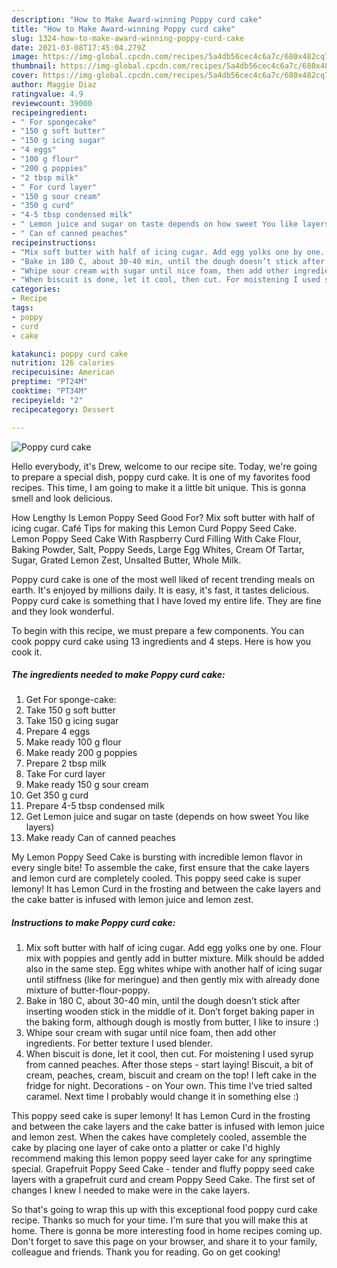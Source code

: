 ```yaml
---
description: "How to Make Award-winning Poppy curd cake"
title: "How to Make Award-winning Poppy curd cake"
slug: 1324-how-to-make-award-winning-poppy-curd-cake
date: 2021-03-08T17:45:04.279Z
image: https://img-global.cpcdn.com/recipes/5a4db56cec4c6a7c/680x482cq70/poppy-curd-cake-recipe-main-photo.jpg
thumbnail: https://img-global.cpcdn.com/recipes/5a4db56cec4c6a7c/680x482cq70/poppy-curd-cake-recipe-main-photo.jpg
cover: https://img-global.cpcdn.com/recipes/5a4db56cec4c6a7c/680x482cq70/poppy-curd-cake-recipe-main-photo.jpg
author: Maggie Diaz
ratingvalue: 4.9
reviewcount: 39000
recipeingredient:
- " For spongecake"
- "150 g soft butter"
- "150 g icing sugar"
- "4 eggs"
- "100 g flour"
- "200 g poppies"
- "2 tbsp milk"
- " For curd layer"
- "150 g sour cream"
- "350 g curd"
- "4-5 tbsp condensed milk"
- " Lemon juice and sugar on taste depends on how sweet You like layers"
- " Can of canned peaches"
recipeinstructions:
- "Mix soft butter with half of icing cugar. Add egg yolks one by one. Flour mix with poppies and gently add in butter mixture. Milk should be added also in the same step. Egg whites whipe with another half of icing sugar until stiffness (like for meringue) and then gently mix with already done mixture of butter-flour-poppy."
- "Bake in 180 C, about 30-40 min, until the dough doesn’t stick after inserting wooden stick in the middle of it. Don’t forget baking paper in the baking form, although dough is mostly from butter, I like to insure :)"
- "Whipe sour cream with sugar until nice foam, then add other ingredients. For better texture I used blender."
- "When biscuit is done, let it cool, then cut. For moistening I used syrup from canned peaches. After those steps - start laying! Biscuit, a bit of cream, peaches, cream, biscuit and cream on the top! I left cake in the fridge for night. Decorations - on Your own. This time I’ve tried salted caramel. Next time I probably would change it in something else :)"
categories:
- Recipe
tags:
- poppy
- curd
- cake

katakunci: poppy curd cake 
nutrition: 126 calories
recipecuisine: American
preptime: "PT24M"
cooktime: "PT34M"
recipeyield: "2"
recipecategory: Dessert

---
```



![Poppy curd cake](https://img-global.cpcdn.com/recipes/5a4db56cec4c6a7c/680x482cq70/poppy-curd-cake-recipe-main-photo.jpg)

Hello everybody, it's Drew, welcome to our recipe site. Today, we're going to prepare a special dish, poppy curd cake. It is one of my favorites food recipes. This time, I am going to make it a little bit unique. This is gonna smell and look delicious.

How Lengthy Is Lemon Poppy Seed Good For? Mix soft butter with half of icing cugar. Café Tips for making this Lemon Curd Poppy Seed Cake. Lemon Poppy Seed Cake With Raspberry Curd Filling With Cake Flour, Baking Powder, Salt, Poppy Seeds, Large Egg Whites, Cream Of Tartar, Sugar, Grated Lemon Zest, Unsalted Butter, Whole Milk.

Poppy curd cake is one of the most well liked of recent trending meals on earth. It's enjoyed by millions daily. It is easy, it's fast, it tastes delicious. Poppy curd cake is something that I have loved my entire life. They are fine and they look wonderful.


To begin with this recipe, we must prepare a few components. You can cook poppy curd cake using 13 ingredients and 4 steps. Here is how you cook it.

<!--inarticleads1-->

##### The ingredients needed to make Poppy curd cake:

1. Get  For sponge-cake:
1. Take 150 g soft butter
1. Take 150 g icing sugar
1. Prepare 4 eggs
1. Make ready 100 g flour
1. Make ready 200 g poppies
1. Prepare 2 tbsp milk
1. Take  For curd layer
1. Make ready 150 g sour cream
1. Get 350 g curd
1. Prepare 4-5 tbsp condensed milk
1. Get  Lemon juice and sugar on taste (depends on how sweet You like layers)
1. Make ready  Can of canned peaches


My Lemon Poppy Seed Cake is bursting with incredible lemon flavor in every single bite! To assemble the cake, first ensure that the cake layers and lemon curd are completely cooled. This poppy seed cake is super lemony! It has Lemon Curd in the frosting and between the cake layers and the cake batter is infused with lemon juice and lemon zest. 

<!--inarticleads2-->

##### Instructions to make Poppy curd cake:

1. Mix soft butter with half of icing cugar. Add egg yolks one by one. Flour mix with poppies and gently add in butter mixture. Milk should be added also in the same step. Egg whites whipe with another half of icing sugar until stiffness (like for meringue) and then gently mix with already done mixture of butter-flour-poppy.
1. Bake in 180 C, about 30-40 min, until the dough doesn’t stick after inserting wooden stick in the middle of it. Don’t forget baking paper in the baking form, although dough is mostly from butter, I like to insure :)
1. Whipe sour cream with sugar until nice foam, then add other ingredients. For better texture I used blender.
1. When biscuit is done, let it cool, then cut. For moistening I used syrup from canned peaches. After those steps - start laying! Biscuit, a bit of cream, peaches, cream, biscuit and cream on the top! I left cake in the fridge for night. Decorations - on Your own. This time I’ve tried salted caramel. Next time I probably would change it in something else :)


This poppy seed cake is super lemony! It has Lemon Curd in the frosting and between the cake layers and the cake batter is infused with lemon juice and lemon zest. When the cakes have completely cooled, assemble the cake by placing one layer of cake onto a platter or cake I&#39;d highly recommend making this lemon poppy seed layer cake for any springtime special. Grapefruit Poppy Seed Cake - tender and fluffy poppy seed cake layers with a grapefruit curd and cream Poppy Seed Cake. The first set of changes I knew I needed to make were in the cake layers. 

So that's going to wrap this up with this exceptional food poppy curd cake recipe. Thanks so much for your time. I'm sure that you will make this at home. There is gonna be more interesting food in home recipes coming up. Don't forget to save this page on your browser, and share it to your family, colleague and friends. Thank you for reading. Go on get cooking!
